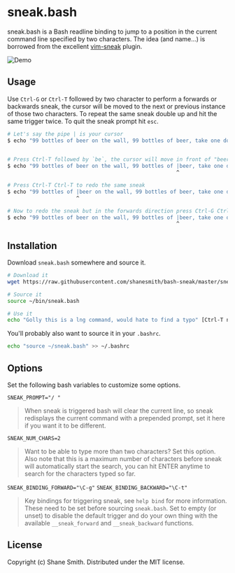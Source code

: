 sneak.bash
==========

sneak.bash is a Bash readline binding to jump to a position in the current
command line specified by two characters. The idea (and name...) is borrowed
from the excellent [vim-sneak] plugin.

![Demo](https://cloud.githubusercontent.com/assets/348425/21971042/ecb0ccac-db7a-11e6-9e52-d32cde18db2b.gif)

Usage
-----

Use `Ctrl-G` or `Ctrl-T` followed by two character to perform a forwards or
backwards sneak, the cursor will be moved to the next or previous instance of
those two characters. To repeat the same sneak double up and hit the same
trigger twice. To quit the sneak prompt hit `esc`.


```sh
# Let's say the pipe | is your cursor
$ echo "99 bottles of beer on the wall, 99 bottles of beer, take one down..."|
                                                                             ^ 

# Press Ctrl-T followed by `be`, the cursor will move in front of "beer"
$ echo "99 bottles of beer on the wall, 99 bottles of |beer, take one down..."
                                                      ^

# Press Ctrl-T Ctrl-T to redo the same sneak
$ echo "99 bottles of |beer on the wall, 99 bottles of beer, take one down..."
                      ^

# Now to redo the sneak but in the forwards direction press Ctrl-G Ctrl-G
$ echo "99 bottles of beer on the wall, 99 bottles of |beer, take one down..."
                                                      ^
```

Installation
------------

Download `sneak.bash` somewhere and source it.

```sh
# Download it
wget https://raw.githubusercontent.com/shanesmith/bash-sneak/master/sneak.bash

# Source it
source ~/bin/sneak.bash

# Use it
echo "Golly this is a lng command, would hate to find a typo" [Ctrl-T ng]
```

You'll probably also want to source it in your `.bashrc`.

```sh
echo "source ~/sneak.bash" >> ~/.bashrc
```

Options
-------

Set the following bash variables to customize some options.


`SNEAK_PROMPT="/ "`

> When sneak is triggered bash will clear the current line, so sneak redisplays
> the current command with a prepended prompt, set it here if you want it to be
> different.


`SNEAK_NUM_CHARS=2`

> Want to be able to type more than two characters? Set this option. Also note
> that this is a maximum number of characters before sneak will automatically
> start the search, you can hit ENTER anytime to search for the characters
> typed so far.


`SNEAK_BINDING_FORWARD="\C-g"`
`SNEAK_BINDING_BACKWARD="\C-t"`

> Key bindings for triggering sneak, see `help bind` for more information.
> These need to be set before sourcing `sneak.bash`. Set to empty (or unset) to
> disable the default trigger and do your own thing with the available
> `__sneak_forward` and `__sneak_backward` functions.


License
-------

Copyright (c) Shane Smith. Distributed under the MIT license.

[vim-sneak]: https://github.com/justinmk/vim-sneak

